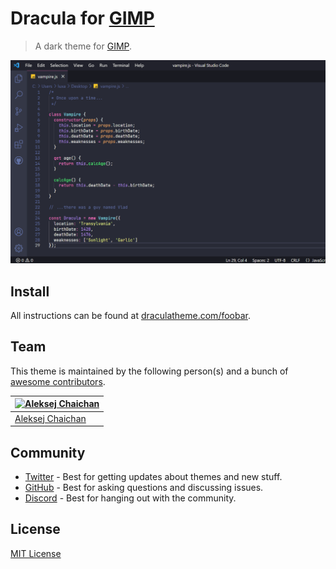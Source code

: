 # Dracula for [GIMP](https://www.gimp.org/)

> A dark theme for [GIMP](https://www.gimp.org/).

![Screenshot](./screenshot.png)

## Install

All instructions can be found at [draculatheme.com/foobar](https://draculatheme.com/foobar).

## Team

This theme is maintained by the following person(s) and a bunch of [awesome contributors](https://github.com/dracula/gimp/graphs/contributors).

| [![Aleksej Chaichan](https://github.com/alexchaichan.png?size=100)](https://github.com/alexchaichan)  |
| ------------------------------------------------------------------------------------------------------|
| [Aleksej Chaichan](https://github.com/alexchaichan)                                                   |

## Community

- [Twitter](https://twitter.com/draculatheme) - Best for getting updates about themes and new stuff.
- [GitHub](https://github.com/dracula/dracula-theme/discussions) - Best for asking questions and discussing issues.
- [Discord](https://draculatheme.com/discord-invite) - Best for hanging out with the community.

## License

[MIT License](./LICENSE)
